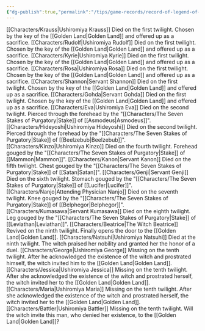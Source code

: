 ```yaml
---
{"dg-publish":true,"permalink":"/tips/game-records/record-of-legend-of-the-golden-witch/","contentClasses":"center-headings red-truth red-links blue-truth","created":"2025-02-27T17:44:12.072+01:00","updated":"2025-03-18T19:57:52.887+01:00"}
---
```


[[Characters/Krauss\|Ushiromiya Krauss]]
	Died on the first twilight.
	Chosen by the key of the [[Golden Land\|Golden Land]] and offered up as a sacrifice.
[[Characters/Rudolf\|Ushiromiya Rudolf]]
	Died on the first twilight.
	Chosen by the key of the [[Golden Land\|Golden Land]] and offered up as a sacrifice.
[[Characters/Kyrie\|Ushiromiya Kyrie]]
	Died on the first twilight.
	Chosen by the key of the [[Golden Land\|Golden Land]] and offered up as a sacrifice.
[[Characters/Rosa\|Ushiromiya Rosa]]
	Died on the first twilight.
	Chosen by the key of the [[Golden Land\|Golden Land]] and offered up as a sacrifice.
[[Characters/Shannon\|Servant Shannon]]
	Died on the first twilight.
	Chosen by the key of the [[Golden Land\|Golden Land]] and offered up as a sacrifice.
[[Characters/Gohda\|Servant Gohda]]
	Died on the first twilight.
	Chosen by the key of the [[Golden Land\|Golden Land]] and offered up as a sacrifice.
[[Characters/Eva\|Ushiromiya Eva]]
	Died on the second twilight.
	Pierced through the forehead by the "[[Characters/The Seven Stakes of Purgatory\|Stake]] of [[Asmodeus\|Asmodeus]]".
[[Characters/Hideyoshi\|Ushiromiya Hideyoshi]]
	Died on the second twilight.
	Pierced through the forehead by the "[[Characters/The Seven Stakes of Purgatory\|Stake]] of [[Beelzebub\|Beelzebub]]".
[[Characters/Kinzo\|Ushiromiya Kinzo]]
	Died on the fourth twilight.
	Forehead gouged by the "[[Characters/The Seven Stakes of Purgatory\|Stake]] of [[Mammon\|Mammon]]".
[[Characters/Kanon\|Servant Kanon]]
	Died on the fifth twilight.
	Chest gouged by the "[[Characters/The Seven Stakes of Purgatory\|Stake]] of [[Satan\|Satan]]".
[[Characters/Genji\|Servant Genji]]
	Died on the sixth twilight.
	Stomach gouged by the "[[Characters/The Seven Stakes of Purgatory\|Stake]] of [[Lucifer\|Lucifer]]".
[[Characters/Nanjo\|Attending Physician Nanjo]]
	Died on the seventh twilight.
	Knee gouged by the "[[Characters/The Seven Stakes of Purgatory\|Stake]] of [[Belphegor\|Belphegor]]".
[[Characters/Kumasawa\|Servant Kumasawa]]
	Died on the eighth twilight.
	Leg gouged by the "[[Characters/The Seven Stakes of Purgatory\|Stake]] of [[Leviathan\|Leviathan]]". 
[[Characters/Beatrice\|The Witch Beatrice]]
	Revived on the ninth twilight.
	Finally opens the door to the [[Golden Land\|Golden Land]]. 
[[Characters/Natsuhi\|Ushiromiya Natsuhi]]
	Died at the ninth twilight.
	The witch praised her nobility and granted her the honor of a duel. 
[[Characters/George\|Ushiromiya George]]
	Missing on the tenth twilight.
	After he acknowledged the existence of the witch and prostrated himself, the witch invited him to the [[Golden Land\|Golden Land]]. 
[[Characters/Jessica\|Ushiromiya Jessica]]
	Missing on the tenth twilight.
	After she acknowledged the existence of the witch and prostrated herself, the witch invited her to the [[Golden Land\|Golden Land]]. 
[[Characters/Maria\|Ushiromiya Maria]]
	Missing on the tenth twilight.
	After she acknowledged the existence of the witch and prostrated herself, the witch invited her to the [[Golden Land\|Golden Land]].
[[Characters/Battler\|Ushiromiya Battler]]
	Missing on the tenth twilight.
	Will the witch invite this man, who denied her existence, to the [[Golden Land\|Golden Land]]?